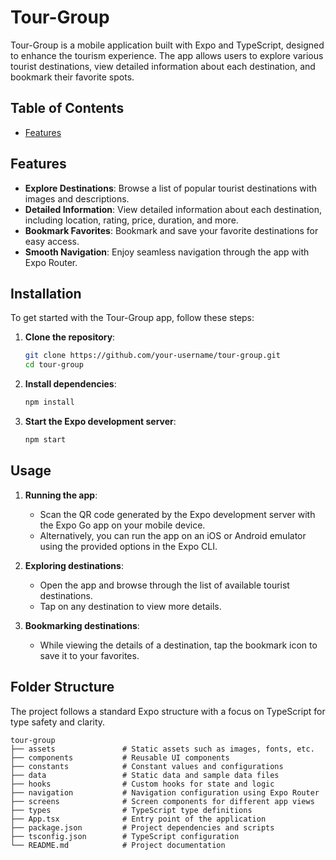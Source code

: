 # Tour-Group

Tour-Group is a mobile application built with Expo and TypeScript, designed to enhance the tourism experience. The app allows users to explore various tourist destinations, view detailed information about each destination, and bookmark their favorite spots.

## Table of Contents

- [Features](#features)
## Features

- **Explore Destinations**: Browse a list of popular tourist destinations with images and descriptions.
- **Detailed Information**: View detailed information about each destination, including location, rating, price, duration, and more.
- **Bookmark Favorites**: Bookmark and save your favorite destinations for easy access.
- **Smooth Navigation**: Enjoy seamless navigation through the app with Expo Router.

## Installation

To get started with the Tour-Group app, follow these steps:

1. **Clone the repository**:
    ```bash
    git clone https://github.com/your-username/tour-group.git
    cd tour-group
    ```

2. **Install dependencies**:
    ```bash
    npm install
    ```

3. **Start the Expo development server**:
    ```bash
    npm start
    ```

## Usage

1. **Running the app**:
    - Scan the QR code generated by the Expo development server with the Expo Go app on your mobile device.
    - Alternatively, you can run the app on an iOS or Android emulator using the provided options in the Expo CLI.

2. **Exploring destinations**:
    - Open the app and browse through the list of available tourist destinations.
    - Tap on any destination to view more details.

3. **Bookmarking destinations**:
    - While viewing the details of a destination, tap the bookmark icon to save it to your favorites.

## Folder Structure

The project follows a standard Expo structure with a focus on TypeScript for type safety and clarity.

```plaintext
tour-group
├── assets               # Static assets such as images, fonts, etc.
├── components           # Reusable UI components
├── constants            # Constant values and configurations
├── data                 # Static data and sample data files
├── hooks                # Custom hooks for state and logic
├── navigation           # Navigation configuration using Expo Router
├── screens              # Screen components for different app views
├── types                # TypeScript type definitions
├── App.tsx              # Entry point of the application
├── package.json         # Project dependencies and scripts
├── tsconfig.json        # TypeScript configuration
└── README.md            # Project documentation
